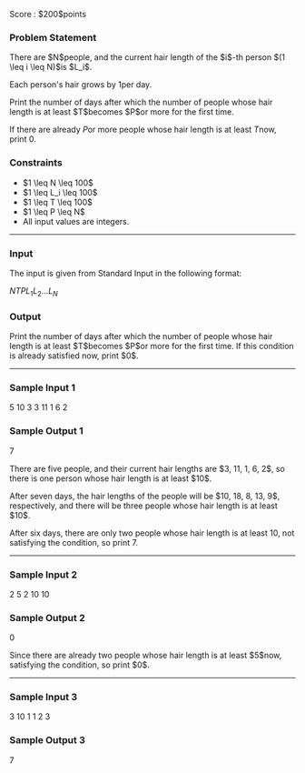 
<div>

<span>

<span>

<p>
Score : $200$points
</p>

<div>

<section>

### **Problem Statement**

<p>
There are $N$people, and the current hair length of the $i$-th person $(1 \leq i \leq N)$is $L_i$.

Each person's hair grows by $1$per day.
</p>

<p>
Print the number of days after which the number of people whose hair length is at least $T$becomes $P$or more for the first time.

If there are already $P$or more people whose hair length is at least $T$now, print $0$.
</p>

</section>

</div>

<div>

<section>

### **Constraints**

<ul>

<li>
$1 \leq N \leq 100$
</li>

<li>
$1 \leq L_i \leq 100$
</li>

<li>
$1 \leq T \leq 100$
</li>

<li>
$1 \leq P \leq N$
</li>

<li>
All input values are integers.
</li>

</ul>

</section>

</div>

---

<div>

<div>

<section>

### **Input**

<p>
The input is given from Standard Input in the following format:
</p>

<div>

$N$$T$$P$$L_1$$L_2$$\ldots$$L_N$
</div>

</section>

</div>

<div>

<section>

### **Output**

<p>
Print the number of days after which the number of people whose hair length is at least $T$becomes $P$or more for the first time. 
If this condition is already satisfied now, print $0$.
</p>

</section>

</div>

</div>

---

<div>

<section>

### **Sample Input 1**

<div>

5 10 3
3 11 1 6 2

</div>

</section>

</div>

<div>

<section>

### **Sample Output 1**

<div>

7

</div>

<p>
There are five people, and their current hair lengths are $3, 11, 1, 6, 2$, so there is one person whose hair length is at least $10$.
</p>

<p>
After seven days, the hair lengths of the people will be $10, 18, 8, 13, 9$, respectively, and there will be three people whose hair length is at least $10$.

After six days, there are only two people whose hair length is at least $10$, not satisfying the condition, so print $7$.
</p>

</section>

</div>

---

<div>

<section>

### **Sample Input 2**

<div>

2 5 2
10 10

</div>

</section>

</div>

<div>

<section>

### **Sample Output 2**

<div>

0

</div>

<p>
Since there are already two people whose hair length is at least $5$now, satisfying the condition, so print $0$.
</p>

</section>

</div>

---

<div>

<section>

### **Sample Input 3**

<div>

3 10 1
1 2 3

</div>

</section>

</div>

<div>

<section>

### **Sample Output 3**

<div>

7

</div>

</section>

</div>

</span>

</span>

</div>
